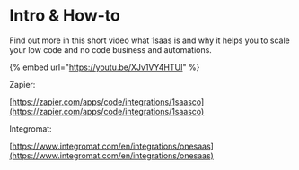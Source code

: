 # Intro & How-to

Find out more in this short video what 1saas is and why it helps you to scale your low code and no code business and automations.&#x20;

{% embed url="https://youtu.be/XJv1VY4HTUI" %}

Zapier:&#x20;

[https://zapier.com/apps/code/integrations/1saasco](https://zapier.com/apps/code/integrations/1saasco)

Integromat:

[https://www.integromat.com/en/integrations/onesaas](https://www.integromat.com/en/integrations/onesaas)
